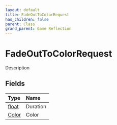 ```yaml
---
layout: default
title: FadeOutToColorRequest
has_children: false
parent: Class
grand_parent: Game Reflection
---
```

# FadeOutToColorRequest
Description 

## Fields

| Type | Name |
|:-------------|:--------------|
| [float](/docs/game-reflection/components/float) | Duration |
| [Color](/docs/game-reflection/classes/color) | Color |

